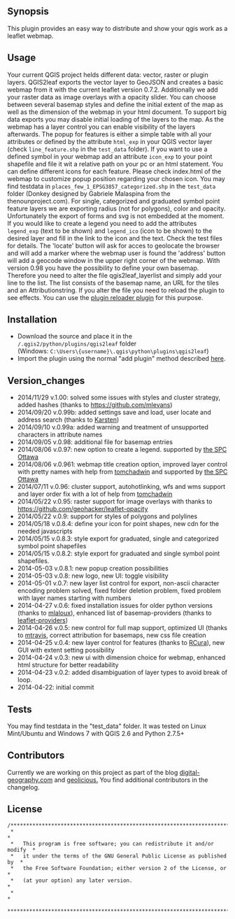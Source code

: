 ## Synopsis

This plugin provides an easy way to distribute and show your qgis work as a leaflet webmap. 

## Usage

Your current QGIS project helds different data: vector, raster or plugin layers. QGIS2leaf exports the vector layer to GeoJSON and creates a basic webmap from it with the current leaflet version 0.7.2. Additionally we add your raster data as image overlays with a opacity slider.
You can choose between several basemap styles and define the initial extent of the map as well as the dimension of the webmap in your html document. To support big data exports you may disable initial loading of the layers to the map. As the webmap has a layer control you can enable visibility of the layers afterwards.
The popup for features is either a simple table with all your attributes or defined by the attribute `html_exp` in your QGIS vector layer (check `line_feature.shp` in the `test_data` folder). If you want to use a defined symbol in your webmap add an attribute `icon_exp` to your point shapefile and file it wit a relative path on your pc or an html statement. You can define different icons for each feature. Please check index.html of the webmap to customize popup position regarding your chosen icon. You may find testdata in `places_few_1_EPSG3857_categorized.shp` in the `test_data` folder (Donkey designed by Gabriele Malaspina from the thenounproject.com).
For single, categorized and graduated symbol point feature layers we are exporting radius (not for polygons), color and opacity. Unfortunately the export of forms and svg is not embedded at the moment.
If you would like to create a legend you need to add the attributes `legend_exp` (text to be shown) and `legend_ico` (icon to be shown) to the desired layer and fill in the link to the icon and the text. Check the test files for details.
The 'locate' button will ask for acces to geolocate the browser and will add a marker where the webmap user is found
the 'address' button will add a geocode window in the upper right corner of the webmap.
With version 0.98 you have the possibility to define your own basemap. Therefore you need to alter the file qgis2leaf_layerlist and simply add your line to the list. The list consists of the basemap name, an URL for the tiles and an Attributionstring. If you alter the file you need to reload the plugin to see effects. You can use the [plugin reloader plugin](https://plugins.qgis.org/plugins/plugin_reloader/) for this purpose.

## Installation

* Download the source and place it in the `/.qgis2/python/plugins/qgis2leaf` folder  
  (Windows: `C:\Users\{username}\.qgis\python\plugins\qgis2leaf`)
* Import the plugin using the normal "add plugin" method described [here](http://docs.qgis.org/2.2/en/docs/user_manual/plugins/plugins.html#managing-plugins 'qgis plugins').

## Version_changes
* 2014/11/29 v.1.00: solved some issues with styles and cluster strategy, added hashes (thanks to https://github.com/mlevans)
* 2014/09/20 v.0.99b: added settings save and load, user locate and address search (thanks to [Karsten](https://github.com/k4r573n))
* 2014/09/10 v.0.99a: added warning and treatment of unsupported characters in attribute names
* 2014/09/05 v.0.98: additional file for basemap entries
* 2014/08/06 v.0.97: new option to create a legend. supported by [the SPC Ottawa](http://www.spcottawa.on.ca/)
* 2014/08/06 v.0.961: webmap title creation option, improved layer control with pretty names with help from [tomchadwin](https://github.com/tomchadwin) and supported by [the SPC Ottawa](http://www.spcottawa.on.ca/)
* 2014/07/11 v.0.96: cluster support, autohotlinking, wfs and wms support and layer order fix with a lot of help from [tomchadwin](https://github.com/tomchadwin)
* 2014/05/22 v.0.95: raster support for image overlays with thanks to https://github.com/geohacker/leaflet-opacity
* 2014/05/22 v.0.9: support for styles of polygons and polylines
* 2014/05/18 v.0.8.4: define your icon for point shapes, new cdn for the needed javascripts
* 2014/05/15 v.0.8.3: style export for graduated, single and categorized symbol point shapefiles
* 2014/05/15 v.0.8.2: style export for graduated and single symbol point shapefiles.
* 2014-05-03 v.0.8.1: new popup creation possibilities
* 2014-05-03 v.0.8: new logo, new UI: toggle visibility
* 2014-05-01 v.0.7: new layer list control for export, non-ascii character encoding problem solved, fixed folder deletion problem, fixed problem with layer names starting with numbers
* 2014-04-27 v.0.6: fixed installation issues for older python versions (thanks to [mlaloux](https://github.com/mlaloux)), enhanced list of basemap-providers (thanks to [leaflet-providers](https://github.com/leaflet/extras/leaflet-providers/))
* 2014-04-26 v.0.5: new control for full map support, optimized UI (thanks to [mtravis](https://github.com/mtravis), correct attribution for basemaps, new css file creation
* 2014-04-25 v.0.4: new layer control for features (thanks to [RCura](https://github.com/RCura)), new GUI with extent setting possibility
* 2014-04-24 v.0.3: new ui with dimension choice for webmap, enhanced html structure for better readability
* 2014-04-23 v.0.2: added disambiguation of layer types to avoid break of loop.
* 2014-04-22: initial commit

## Tests

You may find testdata in the "test_data" folder.
It was tested on Linux Mint/Ubuntu and Windows 7 with QGIS 2.6 and Python 2.7.5+ 

## Contributors

Currently we are working on this project as part of the blog [digital-geography.com](http://www.digital-geography.com 'digital-geography') and [geolicious.](http://www.geolicious.de 'geolicious')
You find additional contributors in the changelog.

## License

```
/***************************************************************************
 *                                                                         *
 *   This program is free software; you can redistribute it and/or modify  *
 *   it under the terms of the GNU General Public License as published by  *
 *   the Free Software Foundation; either version 2 of the License, or     *
 *   (at your option) any later version.                                   *
 *                                                                         *
 ***************************************************************************/
```

